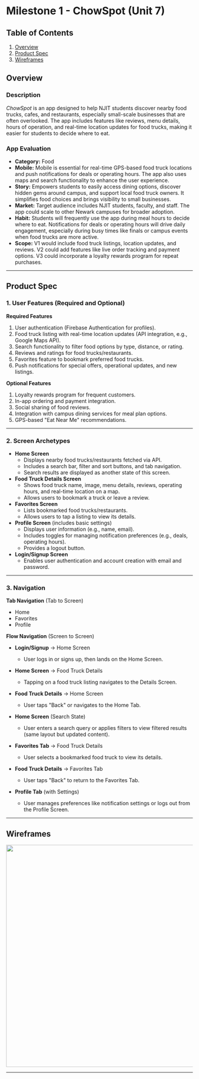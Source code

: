 # Milestone 1 - ChowSpot (Unit 7)

## Table of Contents

1. [Overview](#Overview)
1. [Product Spec](#Product-Spec)
1. [Wireframes](#Wireframes)

## Overview

### Description

*ChowSpot* is an app designed to help NJIT students discover nearby food trucks, cafes, and restaurants, especially small-scale businesses that are often overlooked. The app includes features like reviews, menu details, hours of operation, and real-time location updates for food trucks, making it easier for students to decide where to eat.

### App Evaluation

- **Category:** Food
- **Mobile:** Mobile is essential for real-time GPS-based food truck locations and push notifications for deals or operating hours. The app also uses maps and search functionality to enhance the user experience.
- **Story:** Empowers students to easily access dining options, discover hidden gems around campus, and support local food truck owners. It simplifies food choices and brings visibility to small businesses.
- **Market:** Target audience includes NJIT students, faculty, and staff. The app could scale to other Newark campuses for broader adoption.
- **Habit:** Students will frequently use the app during meal hours to decide where to eat. Notifications for deals or operating hours will drive daily engagement, especially during busy times like finals or campus events when food trucks are more active.
- **Scope:** V1 would include food truck listings, location updates, and reviews. V2 could add features like live order tracking and payment options. V3 could incorporate a loyalty rewards program for repeat purchases.

---

## Product Spec

### 1. User Features (Required and Optional)

**Required Features**
1. User authentication (Firebase Authentication for profiles).
2. Food truck listing with real-time location updates (API integration, e.g., Google Maps API).
3. Search functionality to filter food options by type, distance, or rating.
4. Reviews and ratings for food trucks/restaurants.
5. Favorites feature to bookmark preferred food trucks.
6. Push notifications for special offers, operational updates, and new listings.

**Optional Features**
1. Loyalty rewards program for frequent customers.
2. In-app ordering and payment integration.
3. Social sharing of food reviews.
4. Integration with campus dining services for meal plan options.
5. GPS-based "Eat Near Me" recommendations.

---

### 2. Screen Archetypes

- **Home Screen**
  - Displays nearby food trucks/restaurants fetched via API.
  - Includes a search bar, filter and sort buttons, and tab navigation.
  - Search results are displayed as another state of this screen.
- **Food Truck Details Screen**
  - Shows food truck name, image, menu details, reviews, operating hours, and real-time location on a map.
  - Allows users to bookmark a truck or leave a review.
- **Favorites Screen**
  - Lists bookmarked food trucks/restaurants.
  - Allows users to tap a listing to view its details.
- **Profile Screen** (includes basic settings)
  - Displays user information (e.g., name, email).
  - Includes toggles for managing notification preferences (e.g., deals, operating hours).
  - Provides a logout button.
- **Login/Signup Screen**
  - Enables user authentication and account creation with email and password.

---

### 3. Navigation

**Tab Navigation** (Tab to Screen)
* Home
* Favorites
* Profile

**Flow Navigation** (Screen to Screen)
- **Login/Signup** → Home Screen
  - User logs in or signs up, then lands on the Home Screen.

- **Home Screen** → Food Truck Details
  - Tapping on a food truck listing navigates to the Details Screen.

- **Food Truck Details** → Home Screen
  - User taps "Back" or navigates to the Home Tab.

- **Home Screen** (Search State)
  - User enters a search query or applies filters to view filtered results (same layout but updated content).

- **Favorites Tab** → Food Truck Details
  - User selects a bookmarked food truck to view its details.

- **Food Truck Details** → Favorites Tab
  - User taps "Back" to return to the Favorites Tab.

- **Profile Tab** (with Settings)
  - User manages preferences like notification settings or logs out from the Profile Screen.

---

## Wireframes

<img src="https://github.com/user-attachments/assets/1342579b-84d1-4234-bd2f-ad6c4acef03d" width=600>

---

